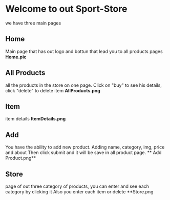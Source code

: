 # Welcome to out Sport-Store
we have three main pages

## Home 
Main page that has out logo and bottun that lead you to all products pages
**Home.pic**

## All Products 
all the products in the store on one page.
Click on "buy" to see his details, click "delete" to delete item
**AllProducts.png**

## Item
item details
**ItemDetails.png**

## Add 
You have the ability to add new product.
Adding name, category, img, price and about
Then click submit and it will be save in all product page.
 ** Add Product.png**
 
## Store 
page of out three category of products, you can enter and see each category by clicking it
Also you enter each item or delete 
 **Store.png
 

